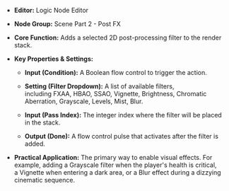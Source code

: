 - **Editor:** Logic Node Editor
    
- **Node Group:** Scene Part 2 - Post FX
    
- **Core Function:** Adds a selected 2D post-processing filter to the render stack.
    
- **Key Properties & Settings:**
    
    - **Input (Condition):** A Boolean flow control to trigger the action.
        
    - **Setting (Filter Dropdown):** A list of available filters, including FXAA, HBAO, SSAO, Vignette, Brightness, Chromatic Aberration, Grayscale, Levels, Mist, Blur.
        
    - **Input (Pass Index):** The integer index where the filter will be placed in the stack.
        
    - **Output (Done):** A flow control pulse that activates after the filter is added.
        
- **Practical Application:** The primary way to enable visual effects. For example, adding a Grayscale filter when the player's health is critical, a Vignette when entering a dark area, or a Blur effect during a dizzying cinematic sequence.
